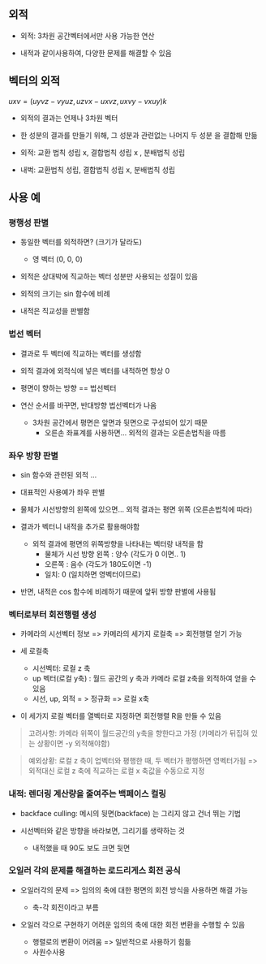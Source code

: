 ## 외적 

- 외적: 3차원 공간벡터에서만 사용 가능한 연산 

- 내적과 같이사용하여, 다양한 문제를 해결할 수 있음

## 벡터의 외적 

$uxv = ( uyvz - vyuz, uzvx - uxvz, uxvy - vxuy)k$

- 외적의 결과는 언제나 3차원 벡터 

- 한 성분의 결과를 만들기 위해, 그 성분과 관련없는 나머지 두 성분 을 결합해 만듦 

- 외적: 교환 법칙 성립 x, 결합법칙 성립 x , 분배법칙 성립 
- 내벅: 교환법칙 성립, 결합법칙 성립 x, 분배법칙 성립

## 사용 예

### 평행성 판별

- 동일한 벡터를 외적하면? (크기가 달라도)
    - 영 벡터 (0, 0, 0)

- 외적은 상대박에 직교하는 벡터 성분만 사용되는 성질이 있음

- 외적의 크기는 sin 함수에 비례 

-  내적은 직교성을 판별함



### 법선 벡터

- 결과로 두 벡터에 직교하는 벡터를 생성함

- 외적 결과에 외적식에 넣은 벡터를 내적하면 항상 0 

- 평면이 향하는 방향 == 법선벡터 

- 연산 순서를 바꾸면, 반대방향 법선벡터가 나옴 
    - 3차원 공간에서 평면은 앞면과 뒷면으로 구성되어 있기 때문
        - 오른손 좌표계를 사용하면... 외적의 결과는 오른손법칙을 따름 




### 좌우 방향 판별


- sin 함수와 관련된 외적 ...

- 대표적인 사용예가 좌우 판별 

- 물체가 시선방향의 왼쪽에 있으면... 외적 결과는 평면 위쪽 (오른손법칙에 따라)

- 결과가 벡터니 내적을 추가로 활용해야함 
    - 외적 결과에 평면의 위쪽방향을 나타내는 벡터랑 내적을 함
        - 물체가 시선 방향 왼쪽 : 양수 (각도가 0 이면.. 1)
        - 오른쪽 : 음수  (각도가 180도이면 -1)
        - 일치: 0 (일치하면 영벡터이므로)

- 반면, 내적은 cos 함수에 비례하기 때문에 앞뒤 방향 판별에 사용됨 



### 벡터로부터 회전행렬 생성 

 
- 카메라의 시선벡터 정보 => 카메라의 세가지 로컬축  => 회전행렬 얻기 가능

- 세 로컬축 
    - 시선벡터: 로컬 z 축 
    - up 벡터(로컬 y축) : 월드 공간의 y 축과 카메라 로컬 z축을 외적하여 얻을 수 있음
    - 시선, up, 외적 = > 정규화 => 로컬 x축 

- 이 세가지 로컬 벡터를 열벡터로 지정하면 회전행렬 R을 만들 수 있음 

> 고려사항: 카메라 위쪽이 월드공간의 y축을 향한다고 가정 (카메라가 뒤집혀 있는 상황이면 -y 외적해야함)


> 예외상황: 로컬 z 축이 업벡터와 평행한 때, 두 벡터가 평행하면 영벡터가됨 => 외적대신 로컬 z 축에 직교하는 로컬 x 축값을 수동으로 지정 




### 내적: 렌더링 계산량을 줄여주는 백페이스 컬링

- backface culling: 메시의 뒷면(backface) 는 그리지 않고 건너 뛰는 기법

- 시선벡터와 같은 방향을 바라보면, 그리기를 생략하는 것
    - 내적했을 때 90도 보도 크면 뒷면


### 오일러 각의 문제를 해결하는 로드리게스 회전 공식 


- 오일러각의 문제 => 임의의 축에 대한 평면의 회전 방식을 사용하면 해결 가능 
    - 축-각 회전이라고 부름 

- 오일러 각으로 구현하기 어려운 임의의 축에 대한 회전 변환을 수행할 수 있음 
    - 행렬로의 변환이 어려움 => 일반적으로 사용하기 힘듦 
    - 사원수사용


